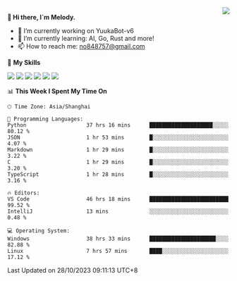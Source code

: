<a href="#">
  <img align="right" src="https://github-readme-stats.vercel.app/api?username=melodyyuuka&count_private=true&show_icons=true" />
</a>

**👋 Hi there, I`m Melody.**

- 🔭 I’m currently working on YuukaBot-v6
- 🌱 I’m currently learning: AI, Go, Rust and more!
- 📫 How to reach me: no848757@gmail.com

🌟 **My Skills** 

![](https://img.shields.io/badge/-Python-3e74a2?style=flat-square&logo=Python&logoColor=fff)
![](https://img.shields.io/badge/-Java-007396?style=flat-square&logo=OpenJDK&logoColor=fff)
![](https://img.shields.io/badge/-Node.js-339933?style=flat-square&logo=Node.js&logoColor=fff)
![](https://img.shields.io/badge/-Git-f05032?style=flat-square&logo=git&logoColor=fff)
![](https://img.shields.io/badge/-PostgreSQL-4169e1?style=flat-square&logo=PostgreSQL&logoColor=fff)
![](https://img.shields.io/badge/-VSCode-007acc?style=flat-square&logo=Visual-Studio-Code&logoColor=fff)


<!--START_SECTION:waka-->
📊 **This Week I Spent My Time On** 

```text
🕑︎ Time Zone: Asia/Shanghai

💬 Programming Languages: 
Python                   37 hrs 16 mins      ████████████████████░░░░░   80.12 % 
JSON                     1 hr 53 mins        █░░░░░░░░░░░░░░░░░░░░░░░░    4.07 % 
Markdown                 1 hr 29 mins        █░░░░░░░░░░░░░░░░░░░░░░░░    3.22 % 
C                        1 hr 29 mins        █░░░░░░░░░░░░░░░░░░░░░░░░    3.20 % 
TypeScript               1 hr 28 mins        █░░░░░░░░░░░░░░░░░░░░░░░░    3.16 % 

🔥 Editors: 
VS Code                  46 hrs 18 mins      █████████████████████████   99.52 % 
IntelliJ                 13 mins             ░░░░░░░░░░░░░░░░░░░░░░░░░    0.48 % 

💻 Operating System: 
Windows                  38 hrs 33 mins      █████████████████████░░░░   82.88 % 
Linux                    7 hrs 57 mins       ████░░░░░░░░░░░░░░░░░░░░░   17.12 % 
```


 Last Updated on 28/10/2023 09:11:13 UTC+8
<!--END_SECTION:waka-->
